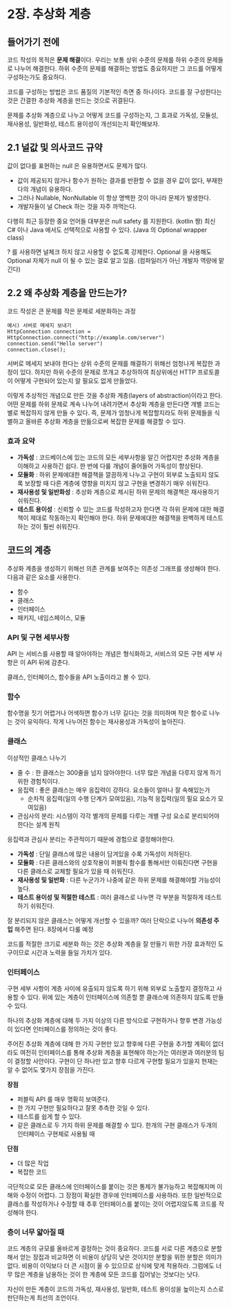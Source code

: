 # 2장. 추상화 계층

## 들어가기 전에

코드 작성의 목적은 **문제 해결**이다. 
우리는 보통 상위 수준의 문제를 하위 수준의 문제들로 나누어 해결한다.
하위 수준의 문제를 해결하는 방법도 중요하지만 그 코드를 어떻게 구성하는가도 중요하다.

코드를 구성하는 방법은 코드 품질의 기본적인 측면 중 하나이다.
코드를 잘 구성한다는 것은 간결한 추상화 계층을 만드는 것으로 귀결된다.

문제를 추상화 계층으로 나누고 어떻게 코드를 구성하는지, 그 효과로 가독성, 모듈성, 재사용성, 일반화성, 테스트 용이성이 개선되는지 확인해보자.


## 2.1 널값 및 의사코드 규약
값이 없다를 표현하는 null 은 유용하면서도 문제가 많다.

- 값이 제공되지 않거나 함수가 원하는 결과를 반환할 수 없을 경우 값이 없다, 부재한다의 개념이 유용하다.
- 그러나 Nullable, NonNullable 이 항상 명백한 것이 아니라 문제가 발생한다. 
- 개발자들이 널 Check 하는 것을 자주 까먹는다.

다행히 최근 등장한 중요 언어들 대부분은 null safety 를 지원한다. (kotlin 짱)
최신 C# 이나 Java 에서도 선택적으로 사용할 수 있다. (Java 의 Optional wrapper class)

? 를 사용하면 널체크 하지 않고 사용할 수 없도록 강제한다.
Optional 을 사용해도 Optional 자체가 null 이 될 수 있는 걸로 알고 있음. (컴파일러가 아닌 개발자 역량에 맡긴다)

## 2.2 왜 추상화 계층을 만드는가?

코드 작성은 큰 문제를 작은 문제로 세분화하는 과정

```
예시) 서버로 메세지 보내기
HttpConnection connection = HttpConnection.connect("http://example.com/server")
connection.send("Hello server")
connection.close();
```

서버로 메세지 보내야 한다는 상위 수준의 문제를 해결하기 위해선 엄청나게 복잡한 과정이 있다.
하지만 하위 수준의 문제로 쪼개고 추상하하여 최상위에선 HTTP 프로토콜이 어떻게 구현되어 있는지 알 필요도 없게 만들었다.

이렇게 추상적인 개념으로 만든 것을 추상화 계층(layers of abstraction)이라고 한다.
어떤 문제를 하위 문제로 계속 나누어 내려가면서 추상화 계층을 만든다면 개별 코드는 별로 복잡하지 않게 만들 수 있다.
즉, 문제가 엄청나게 복잡할지라도 하위 문제들을 식별하고 올바른 추상화 계층을 만듦으로써 복잡한 문제를 해결할 수 있다.

### 효과 요약
- **가독성** : 코드베이스에 있는 코드의 모든 세부사항을 알긴 어렵지만 추상화 계층을 이해하고 사용하긴 쉽다. 한 번에 다룰 개념이 줄어들어 가독성이 향상된다.
- **모듈화** : 하위 문제에대한 해결책을 깔끔하게 나누고 구현이 외부로 노출되지 않도록 보장할 때 다른 계층에 영향을 미치지 않고 구현을 변경하기 매우 쉬워진다.
- **재사용성 및 일반화성** : 추상화 계층으로 제시된 하위 문제의 해결책은 재사용하기 쉬워진다. 
- **테스트 용이성** : 신뢰할 수 있는 코드를 작성하고자 한다면 각 하위 문제에 대한 해결책이 제대로 작동하는지 
확인해야 한다. 하위 문제에대한 해결책을 완벽하게 테스트하는 것이 훨씬 쉬워진다.

## 코드의 계층
추상화 계층을 생성하기 위해선 의존 관계를 보여주는 의존성 그래프를 생성해야 한다. 
다음과 같은 요소를 사용한다.

- 함수
- 클래스
- 인터페이스
- 패키지, 네임스페이스, 모듈

### API 및 구현 세부사항
API 는 서비스를 사용할 때 알아야하는 개념은 형식화하고,
서비스의 모든 구현 세부 사항은 이 API 뒤에 감춘다.

클래스, 인터페이스, 함수들을 API 노출이라고 볼 수 있다.

### 함수
함수명을 짓기 어렵거나 어색하면 함수가 너무 길다는 것을 의미하며 작은 함수로 나누는 것이 유익하다.
작게 나누어진 함수는 재사용성과 가독성이 높아진다.

### 클래스
이상적인 클래스 나누기
- 줄 수 : 한 클래스는 300줄을 넘지 않아야한다. 너무 많은 개념을 다루지 않게 하기위한 경험칙이다.
- 응집력 : 좋은 클래스는 매우 응집력이 강하다. 요소들이 얼마나 잘 속해있는가
  - 순차적 응집력(일의 수행 단계가 모여있음), 기능적 응집력(일의 필요 요소가 모여있음)
- 관심사의 분리: 시스템이 각각 별개의 문제를 다루는 개별 구성 요소로 분리되어야 한다는 설계 원칙

응집력과 관심사 분리는 주관적이기 때문에 경험으로 결정해야한다.

- **가독성** : 단일 클래스에 많은 내용이 담겨있을 수록 가독성이 저하된다.
- **모듈화** : 다른 클래스와의 상호작용이 퍼블릭 함수를 통해서만 이뤄진다면 구현을 다른 클래스로 교체할 필요가 있을 때 쉬워진다.
- **재사용성 및 일반화** : 다른 누군가가 나중에 같은 하위 문제를 해결해야할 가능성이 높다.
- **테스트 용이성 및 적절한 테스트** : 여러 클래스로 나누면 각 부분을 적절하게 테스트하기 쉬워진다.

잘 분리되지 않은 클래스는 어떻게 개선할 수 있을까?
여러 단락으로 나누어 **의존성 주입** 해주면 된다. 8장에서 다룰 예정

코드를 적절한 크기로 세분화 하는 것은 추상화 계층을 잘 만들기 위한 가장 효과적인 도구이므로 시간과 노력을 들일 가치가 있다.

### 인터페이스

구현 세부 사항이 계층 사이에 유출되지 않도록 하기 위해 외부로 노출할지 결정하고 사용할 수 있다.
위에 있는 계층이 인터페이스에 의존할 뿐 클래스에 의존하지 않도록 만들 수 있다. 

하나의 추상화 계층에 대해 두 가지 이상의 다른 방식으로 구현하거나 향후 변경 가능성이 있다면 인터페이스를 정의하는 것이 좋다.

주어진 추상화 계층에 대해 한 가지 구현만 있고 향후에 다른 구현을 추가할 계획이 없더라도 여전히 인터페이스를 통해 추상화 계층을 표현해야 하는가는 여러분과 여러분의 팀이 결정할 사안이다.
구현이 단 하나만 있고 향후 다르게 구현할 필요가 있을지 현재는 알 수 없어도 몇가지 장점을 가진다.

**장점**
- 퍼블릭 API 를 매우 명확히 보여준다.
- 한 가지 구현만 필요하다고 잘못 추측한 것일 수 있다.
- 테스트를 쉽게 할 수 있다.
- 같은 클래스로 두 가지 하위 문제를 해결할 수 있다. 한개의 구현 클래스가 두개의 인터페이스 구현체로 사용될 때

**단점**
- 더 많은 작업
- 복잡한 코드

극단적으로 모든 클래스에 인터페이스를 붙이는 것은 통제가 불가능하고 복잡해지며 이해와 수정이 어렵다.
그 장점이 확실한 경우에 인터페이스를 사용하라. 
또한 일반적으로 클래스를 작성하거나 수정할 때 추후 인터페이스를 붙이는 것이 어렵지않도록 코드를 작성해야 한다.

### 층이 너무 얇아질 때
코드 계층의 규모를 올바르게 결정하는 것이 중요하다.
코드를 서로 다른 계층으로 분할해서 얻는 장접과 비교하면 이 비용이 상당히 낮은 것이지만
분할을 위한 분할은 의미가 없다. 비용이 이익보다 더 큰 시점이 올 수 있으므로 상식에 맞게 적용하라.
그럼에도 너무 많은 계층을 남용하는 것이 한 계층에 모든 코드를 집어넣는 것보다는 낫다.

자신이 만든 계층이 코드의 가독성, 재사용성, 일반화, 테스트 용이성을 높이는지 스스로 판단하는게 최선의 조언이다.

